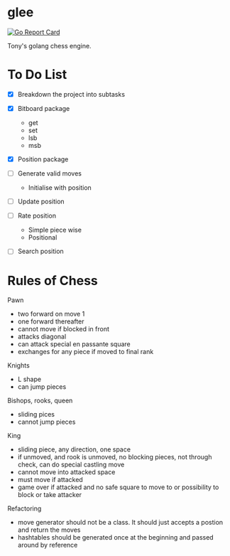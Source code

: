 # glee
[![Go Report Card](https://goreportcard.com/badge/github.com/tonyOreglia/glee)](https://goreportcard.com/report/github.com/tonyOreglia/glee)

Tony's golang chess engine.


# To Do List
- [x] Breakdown the project into subtasks

- [x] Bitboard package
  - get
  - set
  - lsb
  - msb

- [x] Position package

- [ ] Generate valid moves
  - Initialise with position

- [ ] Update position

- [ ] Rate position
  - Simple piece wise
  - Positional

- [ ] Search position

# Rules of Chess

Pawn 
 - two forward on move 1 
 - one forward thereafter 
 - cannot move if blocked in front
 - attacks diagonal
 - can attack special en passante square
 - exchanges for any piece if moved to final rank 

Knights 
 - L shape
 - can jump pieces

Bishops, rooks, queen
 - sliding pices
 - cannot jump pieces 

King 
 - sliding piece, any direction, one space 
 - if unmoved, and rook is unmoved, no blocking pieces, not through check, can do special castling move 
 - cannot move into attacked space 
 - must move if attacked 
 - game over if attacked and no safe square to move to or possibility to block or take attacker 


Refactoring 
 - move generator should not be a class. It should just accepts a postion and return the moves
 - hashtables should be generated once at the beginning and passed around by reference

